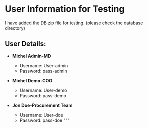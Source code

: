 # User Information for Testing

I have added the DB zip file for testing. (please check the database directory)

## User Details:

- **Michel Admin-MD**
  - Username: User-admin
  - Password: pass-admin

- **Michel Demo-COO**
  - Username: User-demo
  - Password: pass-demo

- **Jon Doe-Procurement Team**
  - Username: User-doe
  - Password: pass-doe
"""
